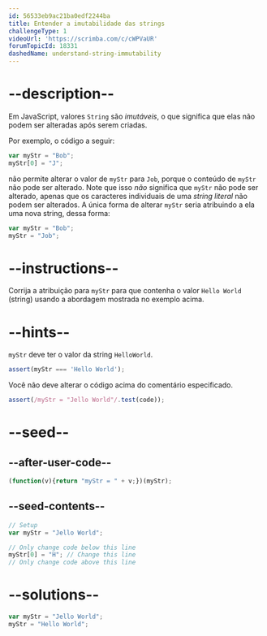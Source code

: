 ```yaml
---
id: 56533eb9ac21ba0edf2244ba
title: Entender a imutabilidade das strings
challengeType: 1
videoUrl: 'https://scrimba.com/c/cWPVaUR'
forumTopicId: 18331
dashedName: understand-string-immutability
---
```


# --description--

Em JavaScript, valores `String` são <dfn>imutáveis</dfn>, o que significa que elas não podem ser alteradas após serem criadas.

Por exemplo, o código a seguir:

```js
var myStr = "Bob";
myStr[0] = "J";
```

não permite alterar o valor de `myStr` para `Job`, porque o conteúdo de `myStr` não pode ser alterado. Note que isso *não* significa que `myStr` não pode ser alterado, apenas que os caracteres individuais de uma <dfn>string literal</dfn> não podem ser alterados. A única forma de alterar `myStr` seria atribuindo a ela uma nova string, dessa forma:

```js
var myStr = "Bob";
myStr = "Job";
```

# --instructions--

Corrija a atribuição para `myStr` para que contenha o valor `Hello World` (string) usando a abordagem mostrada no exemplo acima.

# --hints--

`myStr` deve ter o valor da string `HelloWorld`.

```js
assert(myStr === 'Hello World');
```

Você não deve alterar o código acima do comentário especificado.

```js
assert(/myStr = "Jello World"/.test(code));
```

# --seed--

## --after-user-code--

```js
(function(v){return "myStr = " + v;})(myStr);
```

## --seed-contents--

```js
// Setup
var myStr = "Jello World";

// Only change code below this line
myStr[0] = "H"; // Change this line
// Only change code above this line
```

# --solutions--

```js
var myStr = "Jello World";
myStr = "Hello World";
```
